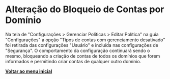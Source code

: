 # Alteração do Bloqueio de Contas por Domínio

Na tela de "Configurações > Gerenciar Políticas > Editar Política" na guia "Configurações" a opção "Tipos de contas com gerenciamento desativado" foi retirada das configurações "Usuário" e incluída nas configurações de "Segurança". O comportamento da configuração continuará sendo o mesmo, bloqueando a criação de contas de todos os domínios que forem informados e permitindo criar contas de qualquer outro domínio.



[**Voltar ao menu inicial**](./)
